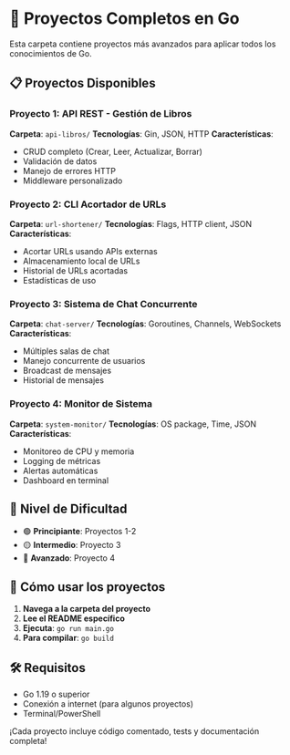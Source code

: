 # 🚀 Proyectos Completos en Go

Esta carpeta contiene proyectos más avanzados para aplicar todos los conocimientos de Go.

## 📋 Proyectos Disponibles

### Proyecto 1: API REST - Gestión de Libros
**Carpeta**: `api-libros/`
**Tecnologías**: Gin, JSON, HTTP
**Características**:
- CRUD completo (Crear, Leer, Actualizar, Borrar)
- Validación de datos
- Manejo de errores HTTP
- Middleware personalizado

### Proyecto 2: CLI Acortador de URLs
**Carpeta**: `url-shortener/`
**Tecnologías**: Flags, HTTP client, JSON
**Características**:
- Acortar URLs usando APIs externas
- Almacenamiento local de URLs
- Historial de URLs acortadas
- Estadísticas de uso

### Proyecto 3: Sistema de Chat Concurrente
**Carpeta**: `chat-server/`
**Tecnologías**: Goroutines, Channels, WebSockets
**Características**:
- Múltiples salas de chat
- Manejo concurrente de usuarios
- Broadcast de mensajes
- Historial de mensajes

### Proyecto 4: Monitor de Sistema
**Carpeta**: `system-monitor/`
**Tecnologías**: OS package, Time, JSON
**Características**:
- Monitoreo de CPU y memoria
- Logging de métricas
- Alertas automáticas
- Dashboard en terminal

## 🎯 Nivel de Dificultad

- 🟢 **Principiante**: Proyectos 1-2
- 🟡 **Intermedio**: Proyecto 3
- 🔴 **Avanzado**: Proyecto 4

## 📖 Cómo usar los proyectos

1. **Navega a la carpeta del proyecto**
2. **Lee el README específico**
3. **Ejecuta**: `go run main.go`
4. **Para compilar**: `go build`

## 🛠️ Requisitos

- Go 1.19 o superior
- Conexión a internet (para algunos proyectos)
- Terminal/PowerShell

¡Cada proyecto incluye código comentado, tests y documentación completa!

